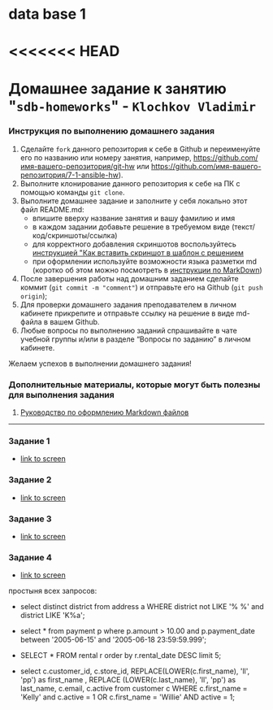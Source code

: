 # data base 1
<<<<<<< HEAD
=======
# Домашнее задание к занятию "`sdb-homeworks`" - `Klochkov Vladimir`


### Инструкция по выполнению домашнего задания

   1. Сделайте `fork` данного репозитория к себе в Github и переименуйте его по названию или номеру занятия, например, https://github.com/имя-вашего-репозитория/git-hw или  https://github.com/имя-вашего-репозитория/7-1-ansible-hw).
   2. Выполните клонирование данного репозитория к себе на ПК с помощью команды `git clone`.
   3. Выполните домашнее задание и заполните у себя локально этот файл README.md:
      - впишите вверху название занятия и вашу фамилию и имя
      - в каждом задании добавьте решение в требуемом виде (текст/код/скриншоты/ссылка)
      - для корректного добавления скриншотов воспользуйтесь [инструкцией "Как вставить скриншот в шаблон с решением](https://github.com/netology-code/sys-pattern-homework/blob/main/screen-instruction.md)
      - при оформлении используйте возможности языка разметки md (коротко об этом можно посмотреть в [инструкции  по MarkDown](https://github.com/netology-code/sys-pattern-homework/blob/main/md-instruction.md))
   4. После завершения работы над домашним заданием сделайте коммит (`git commit -m "comment"`) и отправьте его на Github (`git push origin`);
   5. Для проверки домашнего задания преподавателем в личном кабинете прикрепите и отправьте ссылку на решение в виде md-файла в вашем Github.
   6. Любые вопросы по выполнению заданий спрашивайте в чате учебной группы и/или в разделе “Вопросы по заданию” в личном кабинете.
   
Желаем успехов в выполнении домашнего задания!
   
### Дополнительные материалы, которые могут быть полезны для выполнения задания

1. [Руководство по оформлению Markdown файлов](https://gist.github.com/Jekins/2bf2d0638163f1294637#Code)

---

### Задание 1
* [link to screen]()

### Задание 2
* [link to screen]()

### Задание 3

* [link to screen]()

### Задание 4
* [link to screen]()

простыня всех запросов:

* select distinct district from address a
WHERE district not LIKE '% %' and district LIKE 'K%a';  

* select * from payment p where p.amount > 10.00 
and p.payment_date between '2005-06-15' and '2005-06-18 23:59:59.999';  

* SELECT * FROM rental r 
order by r.rental_date DESC 
limit 5;  

* select c.customer_id, c.store_id, REPLACE(LOWER(c.first_name), 'll', 'pp') as first_name , 
REPLACE (LOWER(c.last_name), 'll', 'pp') as last_name, c.email, c.active  from customer c 
WHERE c.first_name = 'Kelly' and c.active = 1 OR c.first_name = 'Willie' AND active = 1;   



